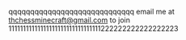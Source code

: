 qqqqqqqqqqqqqqqqqqqqqqqqqqqqq
email me at thchessminecraft@gmail.com to join
11111111111111111111111111111111222222222222222223
